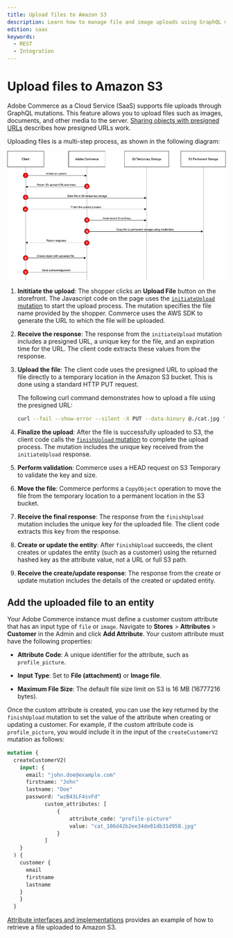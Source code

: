 ```yaml
---
title: Upload files to Amazon S3
description: Learn how to manage file and image uploads using GraphQL mutations.
edition: saas
keywords:
  - REST
  - Integration
---
```


# Upload files to Amazon S3

Adobe Commerce as a Cloud Service (SaaS) supports file uploads through GraphQL mutations. This feature allows you to upload files such as images, documents, and other media to the server. [Sharing objects with presigned URLs](https://docs.aws.amazon.com/AmazonS3/latest/userguide/ShareObjectPreSignedURL.html) describes how presigned URLs work.

Uploading files is a multi-step process, as shown in the following diagram:

![Upload files](../../../_images/upload-file.png)

1. **Inititiate the upload**: The shopper clicks an **Upload File** button on the storefront. The Javascript code on the page uses the [`initiateUpload` mutation](./mutations/initiate-upload.md) to start the upload process. The mutation specifies the file name provided by the shopper. Commerce uses the AWS SDK to generate the URL to which the file will be uploaded.

1. **Receive the response**: The response from the `initiateUpload` mutation includes a presigned URL, a unique key for the file, and an expiration time for the URL. The client code extracts these values from the response.

1. **Upload the file**: The client code uses the presigned URL to upload the file directly to a temporary location in the Amazon S3 bucket. This is done using a standard HTTP PUT request.

   The following curl command demonstrates how to upload a file using the presigned URL:

   ```bash
   curl --fail --show-error --silent -X PUT --data-binary @./cat.jpg 'https://<bucket>.s3.<region>.amazonaws.com/<path-to-temp-file>?X-Amz-Content-Sha256=UNSIGNED-PAYLOAD&X-Amz-Security-Token=<token>&X-Amz-Algorithm=AWS4-HMAC-SHA256&X-Amz-Credential=<value>&X-Amz-Date=<value>&X-Amz-SignedHeaders=host&X-Amz-Expires=<value>&X-Amz-Signature=<value>...'
   ```

1. **Finalize the upload**: After the file is successfully uploaded to S3, the client code calls the [`finishUpload` mutation](./mutations/finish-upload.md) to complete the upload process. The mutation includes the unique key received from the `initiateUpload` response.

1. **Perform validation**: Commerce uses a HEAD request on S3 Temporary to validate the key and size.

1. **Move the file**: Commerce performs a `CopyObject` operation to move the file from the temporary location to a permanent location in the S3 bucket.

1. **Receive the final response**: The response from the `finishUpload` mutation includes the unique key for the uploaded file. The client code extracts this key from the response.

1. **Create or update the entity**: After `finishUpload` succeeds, the client creates or updates the entity (such as a customer) using the returned hashed key as the attribute value, not a URL or full S3 path.

1. **Receive the create/update response**: The response from the create or update mutation includes the details of the created or updated entity.

## Add the uploaded file to an entity

Your Adobe Commerce instance must define a customer custom attribute that has an input type of `file` or `image`. Navigate to **Stores** > **Attributes** > **Customer** in the Admin and click **Add Attribute**. Your custom attribute must have the following properties:

* **Attribute Code**: A unique identifier for the attribute, such as `profile_picture`.

* **Input Type**: Set to **File (attachment)** or **Image file**.

* **Maximum File Size**: The default file size limit on S3 is 16 MB (16777216 bytes).

Once the custom attribute is created, you can use the key returned by the `finishUpload` mutation to set the value of the attribute when creating or updating a customer. For example, if the custom attribute code is `profile_picture`, you would include it in the input of the `createCustomerV2` mutation as follows:

```graphql
mutation {
  createCustomerV2(
    input: {
      email: "john.doe@example.com"
      firstname: "John"
      lastname: "Doe"
      password: "wzB43LF4svFd"
            custom_attributes: [
                {
                    attribute_code: "profile-picture"
                    value: "cat_106d42b2ee34de81db31d958.jpg"
                }
            ]
    }
  ) {
    customer {
      email
      firstname
      lastname
    }
    }
  }
```

[Attribute interfaces and implementations](../attributes/interfaces/index.md) provides an example of how to retrieve a file uploaded to Amazon S3.

